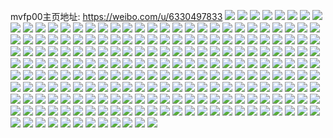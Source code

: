 mvfp00主页地址: https://weibo.com/u/6330497833 
![](https://wx4.sinaimg.cn/mw2000/006Uq7FLgy1h8qinue4d7j32dc35skjm.jpg) 
![](https://wx4.sinaimg.cn/mw2000/006Uq7FLgy1h8qin221bnj32dc35snpe.jpg) 
![](https://wx4.sinaimg.cn/mw2000/006Uq7FLgy1h8qin3wd8oj32dc35sqv5.jpg) 
![](https://wx4.sinaimg.cn/mw2000/006Uq7FLgy1h8qinaowfcj32bg339e82.jpg) 
![](https://wx4.sinaimg.cn/mw2000/006Uq7FLgy1h8qin4yyq9j32dc35se82.jpg) 
![](https://wx4.sinaimg.cn/mw2000/006Uq7FLgy1h8qin32ywoj32da35se82.jpg) 
![](https://wx4.sinaimg.cn/mw2000/006Uq7FLgy1h8akzm0mx8j32da35sb29.jpg) 
![](https://wx4.sinaimg.cn/mw2000/006Uq7FLgy1h8akzov2kej31k9230x6p.jpg) 
![](https://wx4.sinaimg.cn/mw2000/006Uq7FLgy1h8akzrh9gjj320s2p34qp.jpg) 
![](https://wx4.sinaimg.cn/mw2000/006Uq7FLgy1h8akzsf2ivj32c0340e81.jpg) 
![](https://wx4.sinaimg.cn/mw2000/006Uq7FLgy1h8akzqklo3j30rs1df1e2.jpg) 
![](https://wx4.sinaimg.cn/mw2000/006Uq7FLgy1h8092kdf40j31x02k0x0n.jpg) 
![](https://wx4.sinaimg.cn/mw2000/006Uq7FLgy1h8092im3uoj32dc35shdt.jpg) 
![](https://wx4.sinaimg.cn/mw2000/006Uq7FLgy1h8092ksounj317x1mlav7.jpg) 
![](https://wx4.sinaimg.cn/mw2000/006Uq7FLgy1h8092jqpmgj32go35s7wi.jpg) 
![](https://wx4.sinaimg.cn/mw2000/006Uq7FLgy1h7cux1p1w1j32c0340x6q.jpg) 
![](https://wx4.sinaimg.cn/mw2000/006Uq7FLgy1h78ln62uwzj317c1lsh0m.jpg) 
![](https://wx4.sinaimg.cn/mw2000/006Uq7FLgy1h6pnwdd3ttj31sc2dswpg.jpg) 
![](https://wx4.sinaimg.cn/mw2000/006Uq7FLgy1h6otg4bmvkj32c0340b2a.jpg) 
![](https://wx4.sinaimg.cn/mw2000/006Uq7FLgy1h6otg67lk5j32c03404qq.jpg) 
![](https://wx4.sinaimg.cn/mw2000/006Uq7FLgy1h6otg90tj0j32c0340b2b.jpg) 
![](https://wx4.sinaimg.cn/mw2000/006Uq7FLgy1h6otgb1j3oj328z2zz4er.jpg) 
![](https://wx4.sinaimg.cn/mw2000/006Uq7FLgy1h6otg08fipj32c0340u0y.jpg) 
![](https://wx4.sinaimg.cn/mw2000/006Uq7FLgy1h6otgfsqlwj322o340k09.jpg) 
![](https://wx4.sinaimg.cn/mw2000/006Uq7FLgy1h6otghmkwsj32dc35sqr2.jpg) 
![](https://wx4.sinaimg.cn/mw2000/006Uq7FLgy1h6nhm9kupyj31401e07mq.jpg) 
![](https://wx4.sinaimg.cn/mw2000/006Uq7FLgy1h6nhma1ntmj31401e0drf.jpg) 
![](https://wx4.sinaimg.cn/mw2000/006Uq7FLgy1h6nhmapyy0j31401e0wwu.jpg) 
![](https://wx4.sinaimg.cn/mw2000/006Uq7FLgy1h6nhmb5jkrj31401e0116.jpg) 
![](https://wx4.sinaimg.cn/mw2000/006Uq7FLgy1h6nhmbqx3bj31401e0tht.jpg) 
![](https://wx4.sinaimg.cn/mw2000/006Uq7FLgy1h6nhmcd5kij31401e0tp4.jpg) 
![](https://wx4.sinaimg.cn/mw2000/006Uq7FLgy1h6nhly2h22j322o340wix.jpg) 
![](https://wx4.sinaimg.cn/mw2000/006Uq7FLgy1h6nhmss2dlj322n340u0x.jpg) 
![](https://wx4.sinaimg.cn/mw2000/006Uq7FLly1h5zljjzit8j313j1nk4e6.jpg) 
![](https://wx4.sinaimg.cn/mw2000/006Uq7FLly1h5zljh5vdlj315e1q8tr5.jpg) 
![](https://wx4.sinaimg.cn/mw2000/006Uq7FLgy1h5p57wpxwfj32c03407wj.jpg) 
![](https://wx4.sinaimg.cn/mw2000/006Uq7FLgy1h5p57z7xv4j326c2whe83.jpg) 
![](https://wx4.sinaimg.cn/mw2000/006Uq7FLgy1h5p5829c35j32c0340b29.jpg) 
![](https://wx4.sinaimg.cn/mw2000/006Uq7FLgy1h5p585bzf7j32c03407wh.jpg) 
![](https://wx4.sinaimg.cn/mw2000/006Uq7FLgy1h5p587tdbbj322o340wui.jpg) 
![](https://wx4.sinaimg.cn/mw2000/006Uq7FLgy1h5p57u4ir7j32c0340u0z.jpg) 
![](https://wx4.sinaimg.cn/mw2000/006Uq7FLgy1h5p58h3l6ej32tc480qf0.jpg) 
![](https://wx4.sinaimg.cn/mw2000/006Uq7FLgy1h5p58mc7x2j322o340487.jpg) 
![](https://wx4.sinaimg.cn/mw2000/006Uq7FLgy1h4twadxu7yj32c03401l0.jpg) 
![](https://wx4.sinaimg.cn/mw2000/006Uq7FLgy1h4twai7hvej32c0340b2b.jpg) 
![](https://wx4.sinaimg.cn/mw2000/006Uq7FLgy1h4twamplc4j32c0340x6q.jpg) 
![](https://wx4.sinaimg.cn/mw2000/006Uq7FLgy1h4twaned7sj31411hc4fy.jpg) 
![](https://wx4.sinaimg.cn/mw2000/006Uq7FLgy1h4twao1taxj31b714147t.jpg) 
![](https://wx4.sinaimg.cn/mw2000/006Uq7FLgy1h4h8bzxknyj31sc2dsqv5.jpg) 
![](https://wx4.sinaimg.cn/mw2000/006Uq7FLgy1h44lnkgda2j32c0340kjm.jpg) 
![](https://wx4.sinaimg.cn/mw2000/006Uq7FLgy1h44lno5qxzj32c0340kjm.jpg) 
![](https://wx4.sinaimg.cn/mw2000/006Uq7FLgy1h44lnhpg44j32c0340x6q.jpg) 
![](https://wx4.sinaimg.cn/mw2000/006Uq7FLgy1h44lnql6dgj32c0340u0y.jpg) 
![](https://wx4.sinaimg.cn/mw2000/006Uq7FLgy1h1vgphrr7dj33402c0npd.jpg) 
![](https://wx4.sinaimg.cn/mw2000/006Uq7FLgy1h1vgpjgpelj33402c0b2a.jpg) 
![](https://wx4.sinaimg.cn/mw2000/006Uq7FLgy1h1vgpgse0xj33402c0npd.jpg) 
![](https://wx4.sinaimg.cn/mw2000/006Uq7FLgy1h1vgpjw0idj30yh0yi46c.jpg) 
![](https://wx4.sinaimg.cn/mw2000/006Uq7FLgy1h0htyo08sgj327r32qhdv.jpg) 
![](https://wx4.sinaimg.cn/mw2000/006Uq7FLgy1h0htypszg8j328e2z6b2b.jpg) 
![](https://wx4.sinaimg.cn/mw2000/006Uq7FLgy1h0htyrby7ej32a732du0x.jpg) 
![](https://wx4.sinaimg.cn/mw2000/006Uq7FLgy1h0htysuchqj32762zke82.jpg) 
![](https://wx4.sinaimg.cn/mw2000/006Uq7FLgy1h0htym2v0sj32c0340kjn.jpg) 
![](https://wx4.sinaimg.cn/mw2000/006Uq7FLgy1gyw13prhl7j32c0340x6r.jpg) 
![](https://wx4.sinaimg.cn/mw2000/006Uq7FLgy1gyw13cjpazj32c03404qs.jpg) 
![](https://wx4.sinaimg.cn/mw2000/006Uq7FLgy1gxdor4yce9j32c0340kjn.jpg) 
![](https://wx4.sinaimg.cn/mw2000/006Uq7FLgy1gxdot5rwftj32c0340hdw.jpg) 
![](https://wx4.sinaimg.cn/mw2000/006Uq7FLgy1gxdosde8zhj32c0340qv8.jpg) 
![](https://wx4.sinaimg.cn/mw2000/006Uq7FLgy1gxdord13wxj325m2w4u0y.jpg) 
![](https://wx4.sinaimg.cn/mw2000/006Uq7FLgy1gxdoqu4z8xj30rs1z2hdt.jpg) 
![](https://wx4.sinaimg.cn/mw2000/006Uq7FLgy1gxdotf2ufbj32c03407wj.jpg) 
![](https://wx4.sinaimg.cn/mw2000/006Uq7FLgy1gvailm96ogj62c0340e8502.jpg) 
![](https://wx4.sinaimg.cn/mw2000/006Uq7FLgy1gvailqbsdlj62c03407wl02.jpg) 
![](https://wx4.sinaimg.cn/mw2000/006Uq7FLgy1gvailuvguuj62c0340hdx02.jpg) 
![](https://wx4.sinaimg.cn/mw2000/006Uq7FLgy1gvailytll9j61z32ux7wk02.jpg) 
![](https://wx4.sinaimg.cn/mw2000/006Uq7FLgy1gvailddmnyj60q00q0agz02.jpg) 
![](https://wx4.sinaimg.cn/mw2000/006Uq7FLgy1gvailhes08j620x2ly7wk02.jpg) 
![](https://wx4.sinaimg.cn/mw2000/006Uq7FLgy1gvaim316ofj629q2t7u1002.jpg) 
![](https://wx4.sinaimg.cn/mw2000/006Uq7FLgy1gvaimajdadj63402c0x6p02.jpg) 
![](https://wx4.sinaimg.cn/mw2000/006Uq7FLgy1gvaim8kkwhj628l2sku1002.jpg) 
![](https://wx4.sinaimg.cn/mw2000/006Uq7FLgy1gv71zzjlbhj64ql35shdw02.jpg) 
![](https://wx4.sinaimg.cn/mw2000/006Uq7FLgy1gv71zwcgcrj64ql35s4qu02.jpg) 
![](https://wx4.sinaimg.cn/mw2000/006Uq7FLgy1gv7209z3hrj61em0xr7tb02.jpg) 
![](https://wx4.sinaimg.cn/mw2000/006Uq7FLgy1gv720cbmcsj635s4ql1l102.jpg) 
![](https://wx4.sinaimg.cn/mw2000/006Uq7FLgy1gv720eqmj6j60rs3o34qp02.jpg) 
![](https://wx4.sinaimg.cn/mw2000/006Uq7FLgy1gv7208kenxj635s4qle8502.jpg) 
![](https://wx4.sinaimg.cn/mw2000/006Uq7FLgy1gv720iefu1j635s4qle8402.jpg) 
![](https://wx4.sinaimg.cn/mw2000/006Uq7FLgy1gv720l77hhj64ql35s7wk02.jpg) 
![](https://wx4.sinaimg.cn/mw2000/006Uq7FLgy1gv720ngjrpj64ql35s7wk02.jpg) 
![](https://wx4.sinaimg.cn/mw2000/006Uq7FLgy1guhnz6yludj62c0340qv802.jpg) 
![](https://wx4.sinaimg.cn/mw2000/006Uq7FLgy1guhnznpulqj62c038uu0x02.jpg) 
![](https://wx4.sinaimg.cn/mw2000/006Uq7FLgy1guhnz4rvodj62c0340e8402.jpg) 
![](https://wx4.sinaimg.cn/mw2000/006Uq7FLgy1guhnzojygjj60rs2181kx02.jpg) 
![](https://wx4.sinaimg.cn/mw2000/006Uq7FLgy1guhnz8upcfj629m340qv702.jpg) 
![](https://wx4.sinaimg.cn/mw2000/006Uq7FLgy1guhnyytd4dj61sc2dse8102.jpg) 
![](https://wx4.sinaimg.cn/mw2000/006Uq7FLgy1guhnzpofnyj62c02c0hdt02.jpg) 
![](https://wx4.sinaimg.cn/mw2000/006Uq7FLgy1guhnzagehhj61sc2dsqv502.jpg) 
![](https://wx4.sinaimg.cn/mw2000/006Uq7FLgy1guhnzkln94j60rs33re8102.jpg) 
![](https://wx4.sinaimg.cn/mw2000/006Uq7FLgy1guhnze94yjj62c02xo4qr02.jpg) 
![](https://wx4.sinaimg.cn/mw2000/006Uq7FLgy1guhnzgk3iej62c0340b2b02.jpg) 
![](https://wx4.sinaimg.cn/mw2000/006Uq7FLgy1guhnzioau5j62c03401kz02.jpg) 
![](https://wx4.sinaimg.cn/mw2000/006Uq7FLgy1guhnzjjz7fj617w1mk17w02.jpg) 
![](https://wx4.sinaimg.cn/mw2000/006Uq7FLgy1guhnzb0tdhj61eq1eqx2l02.jpg) 
![](https://wx4.sinaimg.cn/mw2000/006Uq7FLgy1guhnzrtr8aj62c0340e8302.jpg) 
![](https://wx4.sinaimg.cn/mw2000/006Uq7FLgy1gttae82es2j635s4qlb2b02.jpg) 
![](https://wx4.sinaimg.cn/mw2000/006Uq7FLgy1gttaedm9kaj64ql35se8302.jpg) 
![](https://wx4.sinaimg.cn/mw2000/006Uq7FLgy1gttaer9ryej64ql35sx6q02.jpg) 
![](https://wx4.sinaimg.cn/mw2000/006Uq7FLgy1gttaewgnqgj64ql35sqv602.jpg) 
![](https://wx4.sinaimg.cn/mw2000/006Uq7FLgy1gttaf1fxb2j635s4qlu0y02.jpg) 
![](https://wx4.sinaimg.cn/mw2000/006Uq7FLgy1gttaf5xzvbj64ql35su0y02.jpg) 
![](https://wx4.sinaimg.cn/mw2000/006Uq7FLgy1gttaely39wj635s4ql1kz02.jpg) 
![](https://wx4.sinaimg.cn/mw2000/006Uq7FLgy1gttafbjt33j635s4qlb2b02.jpg) 
![](https://wx4.sinaimg.cn/mw2000/006Uq7FLgy1gttafgs7f2j635s4ql4qr02.jpg) 
![](https://wx4.sinaimg.cn/mw2000/006Uq7FLgy1gt1u3se5ksj30ku0ku41r.jpg) 
![](https://wx4.sinaimg.cn/mw2000/006Uq7FLgy1gslqj9oq9ej30u018z461.jpg) 
![](https://wx4.sinaimg.cn/mw2000/006Uq7FLgy1gslql4rj6jj30u018zjyn.jpg) 
![](https://wx4.sinaimg.cn/mw2000/006Uq7FLgy1gslqjbcrtgj318z0u0gyw.jpg) 
![](https://wx4.sinaimg.cn/mw2000/006Uq7FLgy1gslqj99c4wj30u018zqa9.jpg) 
![](https://wx4.sinaimg.cn/mw2000/006Uq7FLgy1gslqja2dqsj30u018zjy3.jpg) 
![](https://wx4.sinaimg.cn/mw2000/006Uq7FLgy1gslqjamitdj318z0u0tiw.jpg) 
![](https://wx4.sinaimg.cn/mw2000/006Uq7FLgy1gs57aro2n9j335s4ql1l9.jpg) 
![](https://wx4.sinaimg.cn/mw2000/006Uq7FLgy1gs57ayb9mcj335s4ql7ws.jpg) 
![](https://wx4.sinaimg.cn/mw2000/006Uq7FLgy1gs57aca1rnj34qn35sqv6.jpg) 
![](https://wx4.sinaimg.cn/mw2000/006Uq7FLgy1gs57b5ajkwj34ql35skjv.jpg) 
![](https://wx4.sinaimg.cn/mw2000/006Uq7FLgy1gs57b9c5vrj335s4qlx6p.jpg) 
![](https://wx4.sinaimg.cn/mw2000/006Uq7FLgy1gs57bcfpvoj335r4qnx6p.jpg) 
![](https://wx4.sinaimg.cn/mw2000/006Uq7FLgy1gs57bixsbnj34qm35tnpo.jpg) 
![](https://wx4.sinaimg.cn/mw2000/006Uq7FLgy1gs57bp7pd4j335t4qmnpo.jpg) 
![](https://wx4.sinaimg.cn/mw2000/006Uq7FLgy1gs57btlhzuj335s4qle8b.jpg) 
![](https://wx4.sinaimg.cn/mw2000/006Uq7FLgy1gs04of0kmaj32c0340qv6.jpg) 
![](https://wx4.sinaimg.cn/mw2000/006Uq7FLgy1gs04ogobl2j32c0340hdu.jpg) 
![](https://wx4.sinaimg.cn/mw2000/006Uq7FLgy1gs04q3u14zj31im1imgwj.jpg) 
![](https://wx4.sinaimg.cn/mw2000/006Uq7FLgy1gs0l3b15wgj30tu0tuh6j.jpg) 
![](https://wx4.sinaimg.cn/mw2000/006Uq7FLgy1gs0l4pp87oj30tu0tuwy0.jpg) 
![](https://wx4.sinaimg.cn/mw2000/006Uq7FLgy1gs04oh97ttj30zx0zxtdc.jpg) 
![](https://wx4.sinaimg.cn/mw2000/006Uq7FLgy1gq3cc833tmj33434o4npr.jpg) 
![](https://wx4.sinaimg.cn/mw2000/006Uq7FLgy1gq3ccdnab9j335s4qlkjz.jpg) 
![](https://wx4.sinaimg.cn/mw2000/006Uq7FLgy1gq3cbsnlvwj34ql35sqvk.jpg) 
![](https://wx4.sinaimg.cn/mw2000/006Uq7FLgy1gq3cbf551lj335s4qnqv5.jpg) 
![](https://wx4.sinaimg.cn/mw2000/006Uq7FLgy1gq3caz1xd8j335s4qnnpd.jpg) 
![](https://wx4.sinaimg.cn/mw2000/006Uq7FLgy1gq3cbc71vuj335s4qne8c.jpg) 
![](https://wx4.sinaimg.cn/mw2000/006Uq7FLgy1gq3cbhn8i9j33104jf4qq.jpg) 
![](https://wx4.sinaimg.cn/mw2000/006Uq7FLgy1gq3ccj3tduj34ql35s4qz.jpg) 
![](https://wx4.sinaimg.cn/mw2000/006Uq7FLgy1gq3ce522mmj335t4qmnps.jpg) 
![](https://wx4.sinaimg.cn/mw2000/006Uq7FLgy1gq3cbv36rpj335r4qnqv5.jpg) 
![](https://wx4.sinaimg.cn/mw2000/006Uq7FLgy1gq3cc2n1rrj335s4qnnps.jpg) 
![](https://wx4.sinaimg.cn/mw2000/006Uq7FLgy1gq3cbkzze8j34qn35rnpd.jpg) 
![](https://wx4.sinaimg.cn/mw2000/006Uq7FLgy1gq3ccp6sdbj34qm35tqvi.jpg) 
![](https://wx4.sinaimg.cn/mw2000/006Uq7FLgy1gpkrmg2t2jj31d41wskjp.jpg) 
![](https://wx4.sinaimg.cn/mw2000/006Uq7FLgy1gpkrmiqbkhj31jk2bcb2e.jpg) 
![](https://wx4.sinaimg.cn/mw2000/006Uq7FLgy1gpkrml3huoj31fp25knph.jpg) 
![](https://wx4.sinaimg.cn/mw2000/006Uq7FLgy1gpkrmc4kn3j32z34gn1l0.jpg) 
![](https://wx4.sinaimg.cn/mw2000/006Uq7FLgy1gpkrmohvqzj32bc1jkhdy.jpg) 
![](https://wx4.sinaimg.cn/mw2000/006Uq7FLgy1gpkrmrocx8j31jk2bcx6u.jpg) 
![](https://wx4.sinaimg.cn/mw2000/006Uq7FLgy1gowh6equmkj33402c07wi.jpg) 
![](https://wx4.sinaimg.cn/mw2000/006Uq7FLgy1gowh6irfypj33402c0b2f.jpg) 
![](https://wx4.sinaimg.cn/mw2000/006Uq7FLgy1gowh6ljx9vj31sc2ds7wk.jpg) 
![](https://wx4.sinaimg.cn/mw2000/006Uq7FLgy1gokwicfczfj335t4qmx6p.jpg) 
![](https://wx4.sinaimg.cn/mw2000/006Uq7FLgy1gokwifv1y4j335s4qlkjl.jpg) 
![](https://wx4.sinaimg.cn/mw2000/006Uq7FLgy1gokwikvbc4j335s4qlkjl.jpg) 
![](https://wx4.sinaimg.cn/mw2000/006Uq7FLgy1gokwipvwkpj335s4qlhdt.jpg) 
![](https://wx4.sinaimg.cn/mw2000/006Uq7FLgy1gokwitvxuuj31ev1evqoe.jpg) 
![](https://wx4.sinaimg.cn/mw2000/006Uq7FLgy1gokwisar90j335t4qm4qq.jpg) 
![](https://wx4.sinaimg.cn/mw2000/006Uq7FLgy1gokwixaebdj313p13p7hm.jpg) 
![](https://wx4.sinaimg.cn/mw2000/006Uq7FLgy1gokwizw8v8j335s4qlnpd.jpg) 
![](https://wx4.sinaimg.cn/mw2000/006Uq7FLgy1gokwj1zs5nj31xx1xxe81.jpg) 
![](https://wx4.sinaimg.cn/mw2000/006Uq7FLgy1gokwivu5lhj335s4qlu0x.jpg) 
![](https://wx4.sinaimg.cn/mw2000/006Uq7FLgy1gokwiinmofj335t4qmx6p.jpg) 
![](https://wx4.sinaimg.cn/mw2000/006Uq7FLgy1gokwiedlb3j31w93jvu0x.jpg) 
![](https://wx4.sinaimg.cn/mw2000/006Uq7FLgy1goipinpfjlj31fz1fzat7.jpg) 
![](https://wx4.sinaimg.cn/mw2000/006Uq7FLgy1goipiozw6fj322j22jb29.jpg) 
![](https://wx4.sinaimg.cn/mw2000/006Uq7FLgy1goipild8gkj3188188wvh.jpg) 
![](https://wx4.sinaimg.cn/mw2000/006Uq7FLgy1goipimttysj31n31n3nkv.jpg) 
![](https://wx4.sinaimg.cn/mw2000/006Uq7FLgy1goipiqsf01j31eq1eqtx1.jpg) 
![](https://wx4.sinaimg.cn/mw2000/006Uq7FLgy1goipipu7zmj31eq1eq7qb.jpg) 
![](https://wx4.sinaimg.cn/mw2000/006Uq7FLgy1gn3re23di5j32c02pqhdv.jpg) 
![](https://wx4.sinaimg.cn/mw2000/006Uq7FLgy1gn3re09bkoj31c71hfh9g.jpg) 
![](https://wx4.sinaimg.cn/mw2000/006Uq7FLgy1gn3re3g47qj31wj1wjk5m.jpg) 
![](https://wx4.sinaimg.cn/mw2000/006Uq7FLgy1gn3re4squ0j328k28kkjl.jpg) 
![](https://wx4.sinaimg.cn/mw2000/006Uq7FLgy1gn3re70d6mj32c03401l0.jpg) 
![](https://wx4.sinaimg.cn/mw2000/006Uq7FLgy1gn3re91m4mj329i27te81.jpg) 
![](https://wx4.sinaimg.cn/mw2000/006Uq7FLgy1gmo9xp4n3uj31sc2ds7wi.jpg) 
![](https://wx4.sinaimg.cn/mw2000/006Uq7FLgy1gm9mp4s2bkj32c0340e8a.jpg) 
![](https://wx4.sinaimg.cn/mw2000/006Uq7FLgy1gm9moxyzwjj32c0340b2i.jpg) 
![](https://wx4.sinaimg.cn/mw2000/006Uq7FLgy1gm9mp0svqej32c0340e83.jpg) 
![](https://wx4.sinaimg.cn/mw2000/006Uq7FLgy1gm9mpga8wgj32c0340x70.jpg) 
![](https://wx4.sinaimg.cn/mw2000/006Uq7FLgy1gm9mpahqewj32c03404qz.jpg) 
![](https://wx4.sinaimg.cn/mw2000/006Uq7FLgy1gm9mp8didgj32c03404qx.jpg) 
![](https://wx4.sinaimg.cn/mw2000/006Uq7FLgy1gm9mpjjgd0j32c0340u15.jpg) 
![](https://wx4.sinaimg.cn/mw2000/006Uq7FLgy1gm9mpma4poj31sc2ds7wl.jpg) 
![](https://wx4.sinaimg.cn/mw2000/006Uq7FLly1gkb6pt6gz1j32c02d27wi.jpg) 
![](https://wx4.sinaimg.cn/mw2000/006Uq7FLly1gkb6ppvbw7j32c02c01l0.jpg) 
![](https://wx4.sinaimg.cn/mw2000/006Uq7FLly1gkb6px81i6j32c02c0e82.jpg) 
![](https://wx4.sinaimg.cn/mw2000/006Uq7FLly1gkb6q1ktw3j323w2spqv5.jpg) 
![](https://wx4.sinaimg.cn/mw2000/006Uq7FLly1gkb6q3dghij311m1lv4ks.jpg) 
![](https://wx4.sinaimg.cn/mw2000/006Uq7FLly1gkb6q5fwiwj30rs2kmhdt.jpg) 
![](https://wx4.sinaimg.cn/mw2000/006Uq7FLly1gkb6q9khh1j33gw2bckjm.jpg) 
![](https://wx4.sinaimg.cn/mw2000/006Uq7FLly1gkb6qbtnhpj30rs1jlkfy.jpg) 
![](https://wx4.sinaimg.cn/mw2000/006Uq7FLly1gkb6qcr1fyj30rs13d4g1.jpg) 
![](https://wx4.sinaimg.cn/mw2000/006Uq7FLly1gkb6qfb8rsj33gw2bcnpe.jpg) 
![](https://wx4.sinaimg.cn/mw2000/006Uq7FLly1gkb6qgsirgj30rs1jke3f.jpg) 
![](https://wx4.sinaimg.cn/mw2000/006Uq7FLly1gkb6qi28nej30rs2244qp.jpg) 
![](https://wx4.sinaimg.cn/mw2000/006Uq7FLly1gkb6qk4gstj30rs223b29.jpg) 
![](https://wx4.sinaimg.cn/mw2000/006Uq7FLly1gkb77upiqrj33402c04hm.jpg) 
![](https://wx4.sinaimg.cn/mw2000/006Uq7FLly1gkb77sdn7tj32c02c0kjl.jpg) 
![](https://wx4.sinaimg.cn/mw2000/006Uq7FLgy1gkb780c2j2j32c02c0b29.jpg) 
![](https://wx4.sinaimg.cn/mw2000/006Uq7FLly1giezjxtbyqj320u20u1ky.jpg) 
![](https://wx4.sinaimg.cn/mw2000/006Uq7FLly1giezjzko5bj328l28l1ky.jpg) 
![](https://wx4.sinaimg.cn/mw2000/006Uq7FLgy1ggpoqn21pmj31sc2dskjn.jpg) 
![](https://wx4.sinaimg.cn/mw2000/006Uq7FLgy1ggpoqpqankj32c0340kjq.jpg) 
![](https://wx4.sinaimg.cn/mw2000/006Uq7FLgy1ggpoqsfz2qj33402c07wm.jpg) 
![](https://wx4.sinaimg.cn/mw2000/006Uq7FLly1g9yy87bitdj318z1o01ky.jpg) 
![](https://wx4.sinaimg.cn/mw2000/006Uq7FLly1g9yy885bkkj30ty18y7ma.jpg) 
![](https://wx4.sinaimg.cn/mw2000/006Uq7FLgy1g9e32dokdlj32hy3qxu0z.jpg) 
![](https://wx4.sinaimg.cn/mw2000/006Uq7FLgy1g9e32b4p52j32hy3qx1l1.jpg) 
![](https://wx4.sinaimg.cn/mw2000/006Uq7FLgy1g9e32mmy4tj32hy3qxkjo.jpg) 
![](https://wx4.sinaimg.cn/mw2000/006Uq7FLgy1g9e32i78hwj32g63qx1l1.jpg) 
![](https://wx4.sinaimg.cn/mw2000/006Uq7FLgy1g9e32kqbjcj32hy3qxu0z.jpg) 
![](https://wx4.sinaimg.cn/mw2000/006Uq7FLgy1g9e32fd730j31xy2vgnpe.jpg) 
![](https://wx4.sinaimg.cn/mw2000/006Uq7FLgy1g9e32o9n0ij31s31scnpe.jpg) 
![](https://wx4.sinaimg.cn/mw2000/006Uq7FLgy1g9e32oyinwj30vc0vc4a3.jpg) 
